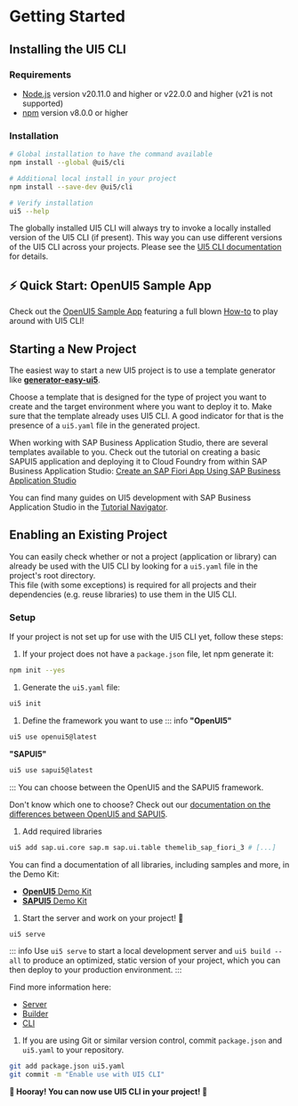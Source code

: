 # Getting Started
## Installing the UI5 CLI
### Requirements

- [Node.js](https://nodejs.org/) version v20.11.0 and higher or v22.0.0 and higher (v21 is not supported)
- [npm](https://www.npmjs.com/) version v8.0.0 or higher

### Installation
```sh
# Global installation to have the command available
npm install --global @ui5/cli

# Additional local install in your project
npm install --save-dev @ui5/cli

# Verify installation
ui5 --help
```

The globally installed UI5 CLI will always try to invoke a locally installed version of the UI5 CLI (if present). This way you can use different versions of the UI5 CLI across your projects. Please see the [UI5 CLI documentation](./CLI#local-vs-global-installation) for details.

## ⚡️ Quick Start: OpenUI5 Sample App
Check out the [OpenUI5 Sample App](https://github.com/SAP/openui5-sample-app) featuring a full blown [How-to](https://github.com/SAP/openui5-sample-app/#openui5-sample-app) to play around with UI5 CLI!

## Starting a New Project
The easiest way to start a new UI5 project is to use a template generator like [**generator-easy-ui5**](https://github.com/SAP/generator-easy-ui5).

Choose a template that is designed for the type of project you want to create and the target environment where you want to deploy it to.
Make sure that the template already uses UI5 CLI. A good indicator for that is the presence of a `ui5.yaml` file in the generated project.

When working with SAP Business Application Studio, there are several templates available to you. Check out the tutorial on creating a basic SAPUI5 application and deploying it to Cloud Foundry from within SAP Business Application Studio: [Create an SAP Fiori App Using SAP Business Application Studio](https://developers.sap.com/tutorials/appstudio-fioriapps-create.html)

You can find many guides on UI5 development with SAP Business Application Studio in the [Tutorial Navigator](https://developers.sap.com/tutorial-navigator.html?tag=topic:sapui5&tag=products:technology-platform/sap-business-application-studio).

## Enabling an Existing Project
You can easily check whether or not a project (application or library) can already be used with the UI5 CLI by looking for a `ui5.yaml` file in the project's root directory.  
This file (with some exceptions) is required for all projects and their dependencies (e.g. reuse libraries) to use them in the UI5 CLI.

### Setup
If your project is not set up for use with the UI5 CLI yet, follow these steps:

1. If your project does not have a `package.json` file, let npm generate it:
```sh
npm init --yes
```

1. Generate the `ui5.yaml` file:
```sh
ui5 init
```

1. Define the framework you want to use
::: info
**"OpenUI5"**

```sh
ui5 use openui5@latest
```

**"SAPUI5"**

```sh
ui5 use sapui5@latest
```
:::
You can choose between the OpenUI5 and the SAPUI5 framework.

Don't know which one to choose? Check out our [documentation on the differences between OpenUI5 and SAPUI5](./FAQ##whats-the-difference-between-openui5-and-sapui5).

1. Add required libraries
```sh
ui5 add sap.ui.core sap.m sap.ui.table themelib_sap_fiori_3 # [...]
```

You can find a documentation of all libraries, including samples and more, in the Demo Kit:

- [**OpenUI5** Demo Kit](https://openui5.hana.ondemand.com/api)
- [**SAPUI5** Demo Kit](https://ui5.sap.com/#/api)
    
1. Start the server and work on your project! 🎉
```sh
ui5 serve
```

::: info
Use `ui5 serve` to start a local development server and `ui5 build --all` to produce an optimized, static version of your project, which you can then deploy to your production environment.
 :::

Find more information here:

- [Server](./Server.md)
- [Builder](./Builder.md)
- [CLI](./CLI.md)

1. If you are using Git or similar version control, commit `package.json` and `ui5.yaml` to your repository.
```sh
git add package.json ui5.yaml
git commit -m "Enable use with UI5 CLI"
```

**🎉 Hooray! You can now use UI5 CLI in your project! 🎉**
